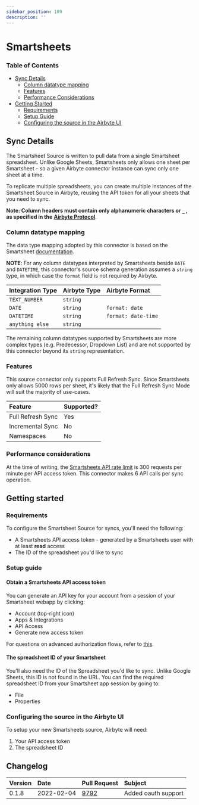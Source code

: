 ```yaml
---
sidebar_position: 109
description: ''
---
```


# Smartsheets

### Table of Contents

* [Sync Details](smartsheets.md#sync-details)
  * [Column datatype mapping](smartsheets.md#column-datatype-mapping)
  * [Features](smartsheets.md#Features)
  * [Performance Considerations](smartsheets.md#performance-considerations)
* [Getting Started](smartsheets.md#getting-started)
  * [Requirements](smartsheets.md#requirements)
  * [Setup Guide](smartsheets.md#setup-guide)
  * [Configuring the source in the Airbyte UI](smartsheets.md#configuring-the-source-in-the-airbyte-ui)

## Sync Details

The Smartsheet Source is written to pull data from a single Smartsheet spreadsheet. Unlike Google Sheets, Smartsheets only allows one sheet per Smartsheet - so a given Airbyte connector instance can sync only one sheet at a time.

To replicate multiple spreadsheets, you can create multiple instances of the Smartsheet Source in Airbyte, reusing the API token for all your sheets that you need to sync.

**Note: Column headers must contain only alphanumeric characters or `_` , as specified in the** [**Airbyte Protocol**](../../understanding-airbyte/airbyte-specification.md).

### Column datatype mapping

The data type mapping adopted by this connector is based on the Smartsheet [documentation](https://smartsheet.redoc.ly/tag/columnsRelated#section/Column-Types).

**NOTE**: For any column datatypes interpreted by Smartsheets beside `DATE` and `DATETIME`, this connector's source schema generation assumes a `string` type, in which case the `format` field is not required by Airbyte.

| Integration Type | Airbyte Type | Airbyte Format |
| :--- | :--- | :--- |
| `TEXT_NUMBER` | `string` |  |
| `DATE` | `string` | `format: date` |
| `DATETIME` | `string` | `format: date-time` |
| `anything else` | `string` |  |

The remaining column datatypes supported by Smartsheets are more complex types \(e.g. Predecessor, Dropdown List\) and are not supported by this connector beyond its `string` representation.

### Features

This source connector only supports Full Refresh Sync. Since Smartsheets only allows 5000 rows per sheet, it's likely that the Full Refresh Sync Mode will suit the majority of use-cases.

| Feature | Supported? |
| :--- | :--- |
| Full Refresh Sync | Yes |
| Incremental Sync | No |
| Namespaces | No |

### Performance considerations

At the time of writing, the [Smartsheets API rate limit](https://developers.smartsheet.com/blog/smartsheet-api-best-practices#:~:text=The%20Smartsheet%20API%20currently%20imposes,per%20minute%20per%20Access%20Token.) is 300 requests per minute per API access token. This connector makes 6 API calls per sync operation.

## Getting started

### Requirements

To configure the Smartsheet Source for syncs, you'll need the following:

* A Smartsheets API access token - generated by a Smartsheets user with at least **read** access
* The ID of the spreadsheet you'd like to sync

### Setup guide

#### Obtain a Smartsheets API access token

You can generate an API key for your account from a session of your Smartsheet webapp by clicking:

* Account \(top-right icon\)
* Apps & Integrations
* API Access
* Generate new access token

For questions on advanced authorization flows, refer to [this](https://www.smartsheet.com/content-center/best-practices/tips-tricks/api-getting-started).

#### The spreadsheet ID of your Smartsheet

You'll also need the ID of the Spreadsheet you'd like to sync. Unlike Google Sheets, this ID is not found in the URL. You can find the required spreadsheet ID from your Smartsheet app session by going to:

* File
* Properties

### Configuring the source in the Airbyte UI

To setup your new Smartsheets source, Airbyte will need:

1. Your API access token
2. The spreadsheet ID

## Changelog

| Version | Date       | Pull Request | Subject             |
|:--------|:-----------| :--- |:--------------------|
| 0.1.8   | 2022-02-04 | [9792](https://github.com/airbytehq/airbyte/pull/9792) | Added oauth support |


